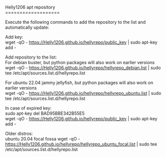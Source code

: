 Helly1206 apt repository<br>
===================<br>

Execute the following commands to add the repository to the list and automatically update:<br>

Add key:<br>
wget -qO - https://Helly1206.github.io/hellyrepo/public_key | sudo apt-key add -<br>

Add repository to the list:<br>
For debian buster, but python packages will also work on earlier versions<br>
wget -qO - https://Helly1206.github.io/hellyrepo/hellyrepo_debian.list | sudo tee /etc/apt/sources.list.d/hellyrepo.list<br>

For ubuntu 22.04 jammy jellyfish, but python packages will also work on earlier versions<br>
wget -qO - https://Helly1206.github.io/hellyrepo/hellyrepo_ubuntu.list | sudo tee /etc/apt/sources.list.d/hellyrepo.list<br>

In case of expired key:<br>
sudo apt-key del BAD95BBE342B55E5<br>
wget -qO - https://Helly1206.github.io/hellyrepo/public_key | sudo apt-key add -<br>

Older distros:<br>
ubuntu 20.04 focal fossa
wget -qO - https://Helly1206.github.io/hellyrepo/hellyrepo_ubuntu_focal.list | sudo tee /etc/apt/sources.list.d/hellyrepo.list<br>

